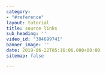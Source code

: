 ```yaml
---
category:
- "#reference"
layout: tutorial
title: source links
sub_heading: ''
video_id: "384699741"
banner_image: ''
date: 2019-06-22T05:16:06.000+00:00
sitemap: false

---
```

